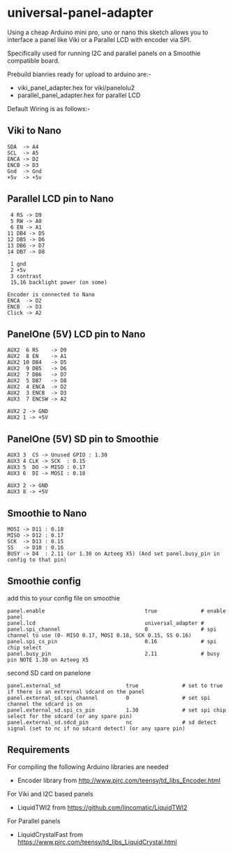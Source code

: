 universal-panel-adapter
=======================

Using a cheap Arduino mini pro, uno or nano this sketch allows you to
interface a panel like Viki or a Parallel LCD with encoder via SPI.

Specifically used for running I2C and parallel panels on a Smoothie compatible board.

Prebuild bianries ready for upload to arduino are:-

* viki_panel_adapter.hex for viki/panelolu2
* parallel_panel_adapter.hex for parallel LCD

Default Wiring is as follows:-

Viki to Nano
---------------

	SDA  -> A4
	SCL  -> A5
	ENCA -> D2
	ENCB -> D3
	Gnd  -> Gnd
	+5v  -> +5v

Parallel LCD pin to Nano
--------------------

	 4 RS -> D9
	 5 RW -> A0
	 6 EN -> A1
	11 DB4 -> D5
	12 DB5 -> D6
	13 DB6 -> D7
	14 DB7 -> D8

	 1 gnd
	 2 +5v
	 3 contrast
	 15,16 backlight power (on some)
	 
 	Encoder is connected to Nano
	ENCA  -> D2
	ENCB  -> D3
	Click -> A2

PanelOne (5V) LCD pin to Nano
--------------------

	AUX2  6 RS    -> D9
	AUX2  8 EN    -> A1
	AUX2 10 DB4   -> D5
	AUX2  9 DB5   -> D6
	AUX2  7 DB6   -> D7
	AUX2  5 DB7   -> D8
	AUX2  4 ENCA  -> D2
	AUX2  3 ENCB  -> D3
	AUX3  7 ENCSW -> A2
	
	AUX2 2 -> GND
	AUX2 1 -> +5V

PanelOne (5V) SD pin to Smoothie
--------------------

	AUX3 3  CS -> Unused GPIO : 1.30
	AUX3 4 CLK -> SCK  : 0.15
	AUX3 5  DO -> MISO : 0.17
	AUX3 6  DI -> MOSI : 0.18
	
	AUX3 2 -> GND
	AUX3 8 -> +5V

Smoothie to Nano
----------------
	MOSI -> D11 : 0.18
	MISO -> D12 : 0.17
	SCK  -> D13 : 0.15
	SS   -> D10 : 0.16
	BUSY -> D4  : 2.11 (or 1.30 on Azteeg X5) (And set panel.busy_pin in config to that pin)

Smoothie config
---------------

add this to your config file on smoothie

	panel.enable                                true              # enable panel
	panel.lcd                                   universal_adapter #
	panel.spi_channel                           0                 # spi channel to use (0- MISO 0.17, MOSI 0.18, SCK 0.15, SS 0.16)
	panel.spi_cs_pin                            0.16              # spi chip select
	panel.busy_pin                              2.11              # busy pin NOTE 1.30 on Azteeg X5

second SD card on panelone

	panel.external_sd                     true              # set to true if there is an extrernal sdcard on the panel
	panel.external_sd.spi_channel         0                 # set spi channel the sdcard is on
	panel.external_sd.spi_cs_pin          1.30              # set spi chip select for the sdcard (or any spare pin)
	panel.external_sd.sdcd_pin            nc                # sd detect signal (set to nc if no sdcard detect) (or any spare pin)

Requirements
------------
For compiling the following Arduino libraries are needed

* Encoder library from http://www.pjrc.com/teensy/td_libs_Encoder.html

For Viki and I2C based panels
* LiquidTWI2 from https://github.com/lincomatic/LiquidTWI2

For Parallel panels
* LiquidCrystalFast from https://www.pjrc.com/teensy/td_libs_LiquidCrystal.html



